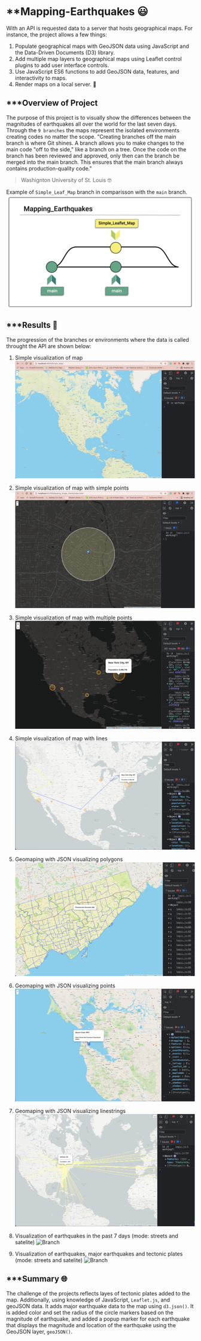 # **Mapping-Earthquakes :smiley:

With an API is requested data to a server that hosts geographical maps. For instance, the project allows a few things:
1. Populate geographical maps with GeoJSON data using JavaScript and the Data-Driven Documents (D3) library.
2. Add multiple map layers to geographical maps using Leaflet control plugins to add user interface controls.
3. Use JavaScript ES6 functions to add GeoJSON data, features, and interactivity to maps.
4. Render maps on a local server. :exploding_head:

## ***Overview of Project

The purpose of this project is to visually show the differences between the magnitudes of earthquakes all over the world for the last seven days.
Through the `9 branches` the maps represent the isolated environments creating codes no matter the scope.
"Creating branches off the main branch is where Git shines. A branch allows you to make changes to the main code "off to the side," like a branch on a tree. Once the code on the branch has been reviewed and approved, only then can the branch be merged into the main branch. This ensures that the main branch always contains production-quality code."
> Washignton University of St. Louis :nerd_face:

Example of `Simple_Leaf_Map` branch in comparisson with the `main` branch.
![Branching](Resources/Branching.png)

## ***Results :compass:
The progression of the branches or environments where the data is called throught the API are shown below:
1. Simple visualization of map
![Branch](Resources/Simple_Map.png)

2. Simple visualization of map with simple points
![Branch](Resources/Mapping_Single_Points.png)

3. Simple visualization of map with multiple points
![Branch](Resources/Mapping_Multiple_Points.png)

4. Simple visualization of map with lines
![Branch](Resources/Mapping_Lines.png)

5. Geomaping with JSON visualizing polygons
![Branch](Resources/Mapping_GeoJSON_Polygons.png)

6. Geomaping with JSON visualizing points
![Branch](Resources/Mapping_GeoJSON_Points.png)

7. Geomaping with JSON visualizing linestrings
![Branch](Resources/Mapping_GeoJSON_Linestrings.png)

8. Visualization of earthquakes in the past 7 days (mode: streets and satelite)
![Branch](Resources/Earthquakes_past7days.png)

9. Visualization of earthquakes, major earthquakes and tectonic plates (mode: streets and satelite)
![Branch](Resources/Earthquake_Challenge.png)

## ***Summary :globe_with_meridians:
The challenge of the projects reflects layes of tectonic plates added to the map. Additionally, using knowledge of JavaScript, `Leaflet.js`, and geoJSON data. It adds major earthquake data to the map using `d3.json()`. 
It is added color and set the radius of the circle markers based on the magnitude of earthquake, and added a popup marker for each earthquake that displays the magnitude and location of the earthquake using the GeoJSON layer, `geoJSON()`.

